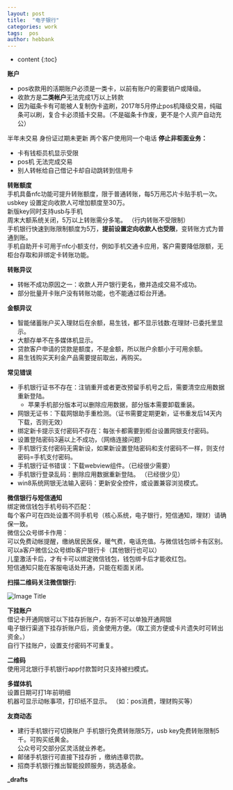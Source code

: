 ```yaml
---
layout: post
title:  "电子银行"
categories: work
tags:  pos
author: hebbank
---
```


* content
{:toc}


**账户**  
- pos收款用的活期账户必须是一类卡，以前有账户的需要销户或降级。   
- 收款方是**二类帐户**无法完成1万以上转款   
- 因为磁条卡有可能被人复制伪卡盗刷，2017年5月停止pos机降级交易，纯磁条可以刷，复合卡必须插卡交易。（不是磁条卡作废，更不是个人资产自动充公）  





半年未交易 身份证过期未更新 两个客户使用同一个电话 **停止非柜面业务：**    
- 卡有钱柜员机显示受限   
- pos机 无法完成交易   
- 别人转帐给自己借记卡却自动跳转到信用卡  

**转账额度**  
手机具备nfc功能可提升转账额度，限于普通转账，每5万用芯片卡贴手机一次。  
usbkey 设置定向收款人可增加额度至30万。  
新版key同时支持usb与手机  
周末大额系统关闭，5万以上转账需分多笔。 （行内转账不受限制）  
手机银行快速到账限制额度为5万，**提前设置定向收款人也受限**，变转账方式为普通到账。  
手机自助开卡可用于nfc小额支付，例如手机交通卡应用，客户需要降低限额，无柜台存取和非绑定卡转账功能。  

**转账异议**
- 转帐不成功原因之一：收款人开户银行更名，撤并造成交易不成功。  
- 部分批量开卡账户没有转账功能，也不能通过柜台开通。  

**金额异议**     
-  智能储蓄账户买入理财后在余额，易生钱，都不显示钱数:在理财-已委托里显示。  
- 大额存单不在多媒体机显示。
- 贷款客户申请的贷款是额度，不是金额，所以账户余额小于可用余额。  
- 易生钱购买天利金产品需要提前取出，再购买。  


**常见错误**   
- 手机银行证书不存在：注销重开或者更改预留手机号之后，需要清空应用数据重新登陆。    
  - 苹果手机部分版本可以删除应用数据，部分版本需要卸载重装。   
- 网银无证书：下载网银助手重检测。（证书需要定期更新，证书重发后14天内下载，否则无效）  
- 绑定新卡提示支付密码不存在：每张卡都需要到柜台设置网银支付密码。  
- 设置登陆密码3遍以上不成功，（网络连接问题）
- 手机银行支付密码无需新设，如果新设置登陆密码和支付密码不一样，则支付密码=手机支付密码。
- 手机银行证书错误：下载webview组件。（已经很少需要）   
- 手机银行登录乱码：删除应用数据重新登陆。  （已经很少见）  
- win8系统网银无法输入密码：更新安全控件，或设置兼容浏览模式。


**微信银行与短信通知**   
绑定微信钱包手机号码不匹配：  
每个客户可在四处设置不同手机号（核心系统，电子银行，短信通知，理财）请确保一致。   
微信公众号绑卡作用：  
可以免费动帐提醒，缴纳居民医保，暖气费，电话充值。与微信钱包绑卡有区别。  
可以a客户微信公众号绑b客户银行卡（其他银行也可以）   
儿童激活卡后，才有卡可以绑定微信钱包，钱包绑卡后才能收红包。  
短信通知只能在客服电话处开通，只能在柜面关闭。   

**扫描二维码关注微信银行:**  

![Image Title](https://mp.weixin.qq.com/cgi-bin/showqrcode?ticket=gQFS8DwAAAAAAAAAAS5odHRwOi8vd2VpeGluLnFxLmNvbS9xLzAycUFCdzlUYTY4M1UxMDAwMGcwMzgAAgRfc2laAwQAAAAA)  

**下挂账户**   
借记卡开通网银可以下挂存折账户，存折不可以单独开通网银   
电子银行渠道下挂存折账户后，资金使用方便。（取工资方便或卡片遗失时可转出资金。）   
自行下挂账户，设置支付密码不可重复。  

**二维码**    
使用河北银行手机银行app付款暂时只支持被扫模式。    

**多媒体机**  
设置日期可打1年前明细  
机器可显示动帐事项，打印纸不显示。 （如：pos消费，理财购买等）

**友商动态**   
- 建行手机银行可切换账户  手机银行免费转账限5万，usb key免费转账限制5千。可购买纸黄金。   
公众号可交部分区灵活就业养老。
- 邮储手机银行可直接下挂存折 ，缴纳违章罚款。   
- 招商手机银行推出智能投顾服务，挑选基金。  

**_drafts**
